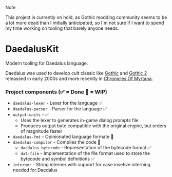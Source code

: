 > [!NOTE]
> This project is currently on hold, as Gothic modding community seems to be a lot more dead than I initially anticipated, so I'm not sure if I want to spend my time working on tooling that barely anyone needs.

# DaedalusKit

Modern tooling for Daedalus language.

Daedalus was used to develop cult classic like [Gothic](https://en.wikipedia.org/wiki/Gothic_(video_game)) and [Gothic 2](https://en.wikipedia.org/wiki/Gothic_(video_game)) releassed in early 2000s and more recently in [Chronicles Of Myrtana](https://kronikimyrtany.pl/en).

### Project components (✅ = Done 🚧 = WIP)

- `daedalus-lexer` - Lexer for the language ✅ 
- `daedalus-parser` - Parser for the language ✅ 
- `output-units` - ✅
  - Uses the lexer to generates in-game dialog prompts file
  - Produces output byte compatible with the original engine, but orders of magnitude faster
- `daedalus-fmt` - Opinionated language formate 🚧
- `daedalus-compiler` - Compiles the code 🚧
  - `daedalus-bytecode` - Representation of the bytecode format ✅
  - `dat-file` - Implementation of the file format used to store the bytecode and symbol definitions ✅
- `interner` - String interner with support for case insetive interning needed for Daedalus
